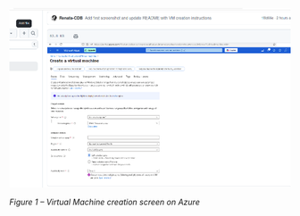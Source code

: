 ![Figure 1 – Virtual Machine creation screen on Azure](prints/create-vm.png)

*Figure 1 – Virtual Machine creation screen on Azure*
